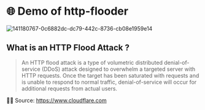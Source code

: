# 🌐 Demo of http-flooder

![141180767-0c6882dc-dc79-442c-8736-cb08e1959e14](https://user-images.githubusercontent.com/92758195/141181142-b741a5e9-c999-401f-8eaa-ae37f1274798.png)

## What is an HTTP Flood Attack ?

> An HTTP flood attack is a type of volumetric distributed denial-of-service (DDoS) attack designed to overwhelm a targeted server with HTTP requests. Once the target has been saturated with requests and is unable to respond to normal traffic, denial-of-service will occur for additional requests from actual users.

🐱‍💻 Source: https://www.cloudflare.com
